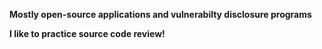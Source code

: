 **Mostly open-source applications and vulnerabilty disclosure programs**

**I like to practice source code review!**
